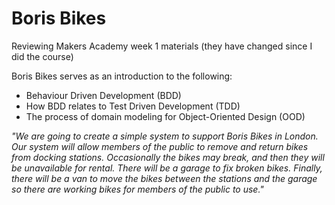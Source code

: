 # Boris Bikes

Reviewing Makers Academy week 1 materials (they have changed since I did the course)

Boris Bikes serves as an introduction to the following:

- Behaviour Driven Development (BDD)
- How BDD relates to Test Driven Development (TDD)
- The process of domain modeling for Object-Oriented Design (OOD)

*"We are going to create a simple system to support Boris Bikes in London. Our system will allow members of the public to remove and return bikes from docking stations. Occasionally the bikes may break, and then they will be unavailable for rental. There will be a garage to fix broken bikes. Finally, there will be a van to move the bikes between the stations and the garage so there are working bikes for members of the public to use."*